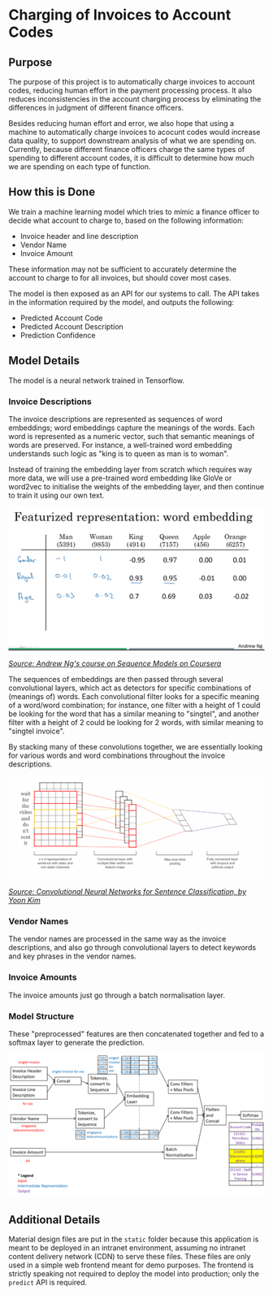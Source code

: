 # Charging of Invoices to Account Codes

## Purpose

The purpose of this project is to automatically charge invoices to account codes, reducing human effort in the payment processing process. It also reduces inconsistencies in the account charging process by eliminating the differences in judgment of different finance officers.

Besides reducing human effort and error, we also hope that using a machine to automatically charge invoices to acocunt codes would increase data quality, to support downstream analysis of what we are spending on. Currently, because different finance officers charge the same types of spending to different account codes, it is difficult to determine how much we are spending on each type of function.

## How this is Done

We train a machine learning model which tries to mimic a finance officer to decide what account to charge to, based on the following information:

- Invoice header and line description
- Vendor Name
- Invoice Amount

These information may not be sufficient to accurately determine the account to charge to for all invoices, but should cover most cases.

The model is then exposed as an API for our systems to call. The API takes in the information required by the model, and outputs the following:

- Predicted Account Code
- Predicted Account Description
- Prediction Confidence

## Model Details

The model is a neural network trained in Tensorflow. 

### Invoice Descriptions

The invoice descriptions are represented as sequences of word embeddings; word embeddings capture the meanings of the words. Each word is represented as a numeric vector, such that semantic meanings of words are preserved. For instance, a well-trained word embedding understands such logic as "king is to queen as man is to woman".

Instead of training the embedding layer from scratch which requires way more data, we will use a pre-trained word embedding like GloVe or word2vec to initialise the weights of the embedding layer, and then continue to train it using our own text.

![Word Embeddings](img/word-embedding.png?raw=true)

[_Source: Andrew Ng's course on Sequence Models on Coursera_](https://www.coursera.org/learn/nlp-sequence-models)

The sequences of embeddings are then passed through several convolutional layers, which act as detectors for specific combinations of (meanings of) words. Each convolutional filter looks for a specific meaning of a word/word combination; for instance, one filter with a height of 1 could be looking for the word that has a similar meaning to "singtel", and another filter with a height of 2 could be looking for 2 words, with similar meaning to "singtel invoice". 

By stacking many of these convolutions together, we are essentially looking for various words and word combinations throughout the invoice descriptions.

![Text Convolution](img/cnn-on-text.png?raw=true)

[_Source: Convolutional Neural Networks for Sentence Classification, by Yoon Kim_](https://arxiv.org/abs/1408.5882)

### Vendor Names

The vendor names are processed in the same way as the invoice descriptions, and also go through convolutional layers to detect keywords and key phrases in the vendor names.

### Invoice Amounts

The invoice amounts just go through a batch normalisation layer.

### Model Structure

These "preprocessed" features are then concatenated together and fed to a softmax layer to generate the prediction.

![Model Structure](img/model-structure.png?raw=true)

## Additional Details

Material design files are put in the `static` folder because this application is meant to be deployed in an intranet environment, assuming no intranet content delivery network (CDN) to serve these files. These files are only used in a simple web frontend meant for demo purposes. The frontend is strictly speaking not required to deploy the model into production; only the `predict` API is required.